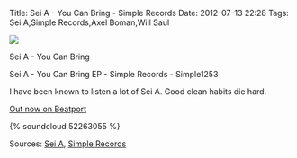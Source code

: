 Title: Sei A - You Can Bring - Simple Records
Date: 2012-07-13 22:28
Tags: Sei A,Simple Records,Axel Boman,Will Saul

![](/images/SeiAYouCanBring.jpg)

Sei A - You Can Bring
 
Sei A - You Can Bring EP - Simple Records - Simple1253 
 
I have been known to listen a lot of Sei A. Good clean habits die hard. 
 
[Out now on Beatport](http://www.beatport.com/release/you-can-bring-ep/930716)

{% soundcloud 52263055 %} 

Sources: [Sei A](http://soundcloud.com/sei-a), [Simple Records](http://www.simplerecords.co.uk/)
 

